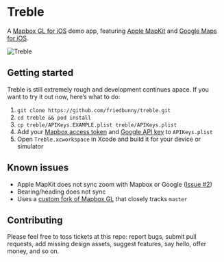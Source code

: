 # Treble

A [Mapbox GL for iOS](https://github.com/mapbox/mapbox-gl-native) demo app, featuring [Apple MapKit](https://developer.apple.com/library/ios/documentation/MapKit/Reference/MapKit_Framework_Reference/) and [Google Maps for iOS](https://developers.google.com/maps/documentation/ios/).

![Treble](https://cloud.githubusercontent.com/assets/1198851/7528109/5b3810d0-f4d8-11e4-9e46-589a50e29bd3.gif)

## Getting started

Treble is still extremely rough and development continues apace. If you want to try it out now, here’s what to do:

1. `git clone https://github.com/friedbunny/treble.git`
1. `cd treble && pod install`
1. `cp treble/APIKeys.EXAMPLE.plist treble/APIKeys.plist`
1. Add your [Mapbox access token](https://www.mapbox.com/developers/api/#access-tokens) and [Google API key](https://developers.google.com/maps/documentation/ios/start#the_google_maps_api_key) to `APIKeys.plist`
1. Open `Treble.xcworkspace` in Xcode and build it for your device or simulator

## Known issues

* Apple MapKit does not sync zoom with Mapbox or Google ([Issue #2](https://github.com/friedbunny/treble/issues/2))
* Bearing/heading does not sync
* Uses a [custom fork of Mapbox GL](https://github.com/friedbunny/mapbox-gl-native/tree/treble) that closely tracks `master`

## Contributing

Please feel free to toss tickets at this repo: report bugs, submit pull requests, add missing design assets, suggest features, say hello, offer money, and so on.
